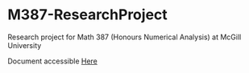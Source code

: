 # M387-ResearchProject

Research project for Math 387 (Honours Numerical Analysis) at McGill University

Document accessible [Here](https://drive.google.com/file/d/1RhXYaO8fmw1NazVf52qqgYVWkybXe2Xo/view?usp=sharing)
